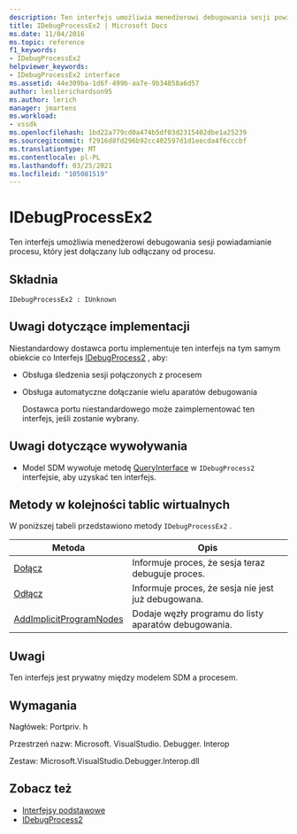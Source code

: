```yaml
---
description: Ten interfejs umożliwia menedżerowi debugowania sesji powiadamianie procesu, który jest dołączany lub odłączany od procesu.
title: IDebugProcessEx2 | Microsoft Docs
ms.date: 11/04/2016
ms.topic: reference
f1_keywords:
- IDebugProcessEx2
helpviewer_keywords:
- IDebugProcessEx2 interface
ms.assetid: 44e309ba-1d6f-499b-aa7e-9b34858a6d57
author: leslierichardson95
ms.author: lerich
manager: jmartens
ms.workload:
- vssdk
ms.openlocfilehash: 1bd22a779cd0a474b5df03d2315402dbe1a25239
ms.sourcegitcommit: f2916d8fd296b92cc402597d1d1eecda4f6cccbf
ms.translationtype: MT
ms.contentlocale: pl-PL
ms.lasthandoff: 03/25/2021
ms.locfileid: "105081519"
---
```

# <a name="idebugprocessex2"></a>IDebugProcessEx2
Ten interfejs umożliwia menedżerowi debugowania sesji powiadamianie procesu, który jest dołączany lub odłączany od procesu.

## <a name="syntax"></a>Składnia

```
IDebugProcessEx2 : IUnknown
```

## <a name="notes-for-implementers"></a>Uwagi dotyczące implementacji
 Niestandardowy dostawca portu implementuje ten interfejs na tym samym obiekcie co Interfejs [IDebugProcess2](../../../extensibility/debugger/reference/idebugprocess2.md) , aby:

- Obsługa śledzenia sesji połączonych z procesem

- Obsługa automatyczne dołączanie wielu aparatów debugowania

  Dostawca portu niestandardowego może zaimplementować ten interfejs, jeśli zostanie wybrany.

## <a name="notes-for-callers"></a>Uwagi dotyczące wywoływania

- Model SDM wywołuje metodę [QueryInterface](/cpp/atl/queryinterface) w `IDebugProcess2` interfejsie, aby uzyskać ten interfejs.

## <a name="methods-in-vtable-order"></a>Metody w kolejności tablic wirtualnych
 W poniższej tabeli przedstawiono metody `IDebugProcessEx2` .

|Metoda|Opis|
|------------|-----------------|
|[Dołącz](../../../extensibility/debugger/reference/idebugprocessex2-attach.md)|Informuje proces, że sesja teraz debuguje proces.|
|[Odłącz](../../../extensibility/debugger/reference/idebugprocessex2-detach.md)|Informuje proces, że sesja nie jest już debugowana.|
|[AddImplicitProgramNodes](../../../extensibility/debugger/reference/idebugprocessex2-addimplicitprogramnodes.md)|Dodaje węzły programu do listy aparatów debugowania.|

## <a name="remarks"></a>Uwagi
 Ten interfejs jest prywatny między modelem SDM a procesem.

## <a name="requirements"></a>Wymagania
 Nagłówek: Portpriv. h

 Przestrzeń nazw: Microsoft. VisualStudio. Debugger. Interop

 Zestaw: Microsoft.VisualStudio.Debugger.Interop.dll

## <a name="see-also"></a>Zobacz też
- [Interfejsy podstawowe](../../../extensibility/debugger/reference/core-interfaces.md)
- [IDebugProcess2](../../../extensibility/debugger/reference/idebugprocess2.md)

